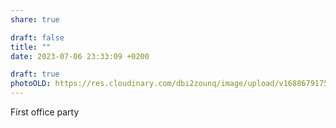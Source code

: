 ```yaml
---
share: true

draft: false
title: ""
date: 2023-07-06 23:33:09 +0200

draft: true
photoOLD: https://res.cloudinary.com/dbi2zounq/image/upload/v1688679175/vtwoslpxxxspfnofjtgf.jpg
---
```


First office party
